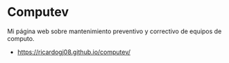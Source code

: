 # Computev

Mi página web sobre mantenimiento preventivo y correctivo de equipos de computo.

* <https://ricardogj08.github.io/computev/>
